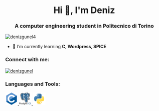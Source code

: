 
<h1 align="center">Hi 👋, I'm Deniz</h1>
<h3 align="center">A computer engineering student in Politecnico di Torino</h3>

<p align="left"> <img src="https://komarev.com/ghpvc/?username=denizgunel4&label=Profile%20views&color=0e75b6&style=flat" alt="denizgunel4" /> </p>

- 🌱 I’m currently learning **C, Wordpress, SPICE**

<h3 align="left">Connect with me:</h3>
<p align="left">
<a href="https://linkedin.com/in/denizgunel" target="blank"><img align="center" src="https://raw.githubusercontent.com/rahuldkjain/github-profile-readme-generator/master/src/images/icons/Social/linked-in-alt.svg" alt="denizgunel" height="30" width="40" /></a>
</p>

<h3 align="left">Languages and Tools:</h3>
<p align="left"> <a href="https://www.cprogramming.com/" target="_blank" rel="noreferrer"> <img src="https://raw.githubusercontent.com/devicons/devicon/master/icons/c/c-original.svg" alt="c" width="40" height="40"/> </a> <a href="https://www.postgresql.org" target="_blank" rel="noreferrer"> <img src="https://raw.githubusercontent.com/devicons/devicon/master/icons/postgresql/postgresql-original-wordmark.svg" alt="postgresql" width="40" height="40"/> </a> <a href="https://www.python.org" target="_blank" rel="noreferrer"> <img src="https://raw.githubusercontent.com/devicons/devicon/master/icons/python/python-original.svg" alt="python" width="40" height="40"/> </a> </p>

